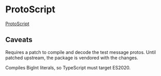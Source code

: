 # ProtoScript

[ProtoScript](https://github.com/TateThurston/protoScript)


## Caveats

Requires a patch to compile and decode the test message protos. Until patched upstream, the package is vendored with the changes.

Compiles BigInt literals, so TypeScript must target ES2020.
